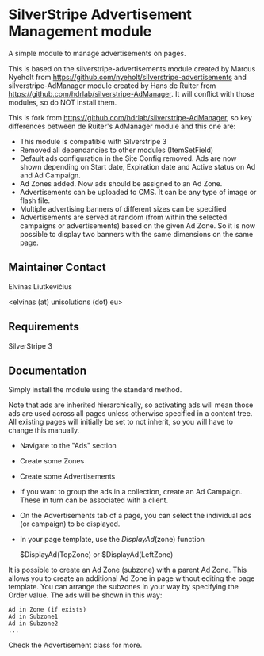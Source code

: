 # SilverStripe Advertisement Management module

A simple module to manage advertisements on pages.

This is based on the silverstripe-advertisements module created by Marcus
Nyeholt from https://github.com/nyeholt/silverstripe-advertisements and
silverstripe-AdManager module created by Hans de Ruiter from
https://github.com/hdrlab/silverstripe-AdManager.
It will conflict with those modules, so do NOT install them.

This is fork from https://github.com/hdrlab/silverstripe-AdManager, so key
differences between de Ruiter's AdManager module and this one
are:
- This module is compatible with Silverstripe 3
- Removed all dependancies to other modules (ItemSetField)
- Default ads configuration in the Site Config removed. Ads are now shown
  depending on Start date, Expiration date and Active status on Ad and Ad Campaign.
- Ad Zones added. Now ads should be assigned to an Ad Zone.
- Advertisements can be uploaded to CMS. It can be any type of image or flash file.
- Multiple advertising banners of different sizes can be specified
- Advertisements are served at random (from within the selected campaigns or
  advertisements) based on the given Ad Zone. So it is now possible to display
  two banners with the same dimensions on the same page.

## Maintainer Contact

Elvinas Liutkevičius

<elvinas (at) unisolutions (dot) eu>

## Requirements

SilverStripe 3

## Documentation

Simply install the module using the standard method.

Note that ads are inherited hierarchically, so activating ads will mean
those ads are used across all pages unless otherwise specified in a content
tree. All existing pages will initially be set to not inherit, so you will
have to change this manually.

* Navigate to the "Ads" section
* Create some Zones
* Create some Advertisements
* If you want to group the ads in a collection, create an Ad Campaign. These in turn can be associated with a client.
* On the Advertisements tab of a page, you can select the individual ads (or campaign) to be displayed.
* In your page template, use the $DisplayAd($zone) function

	$DisplayAd(TopZone) or $DisplayAd(LeftZone)


It is possible to create an Ad Zone (subzone) with a parent Ad Zone. This
allows you to create an additional Ad Zone in page without editing the page
template. You can arrange the subzones in your way by specifying the Order value.
The ads will be shown in this way:

	Ad in Zone (if exists)
	Ad in Subzone1
	Ad in Subzone2
	...


Check the Advertisement class for more.

